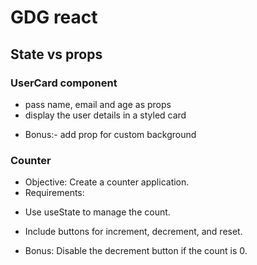 # GDG react

## State vs props

### UserCard component
* pass name, email and age as props
* display the user details in a styled card

- Bonus:- add prop for custom background

### Counter
* Objective: Create a counter application. 
* Requirements:
- Use useState to manage the count.
- Include buttons for increment, decrement, and reset.

- Bonus: Disable the decrement button if the count is 0.


